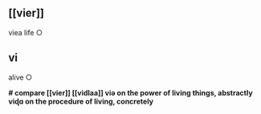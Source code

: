## [[vier]]
viea
life
○
## vi
alive
○

 **# compare
 [[vier]]  [[vidlaa]]
 viə on the power of living things, abstractly
 viɖɑ on the procedure of living, concretely**